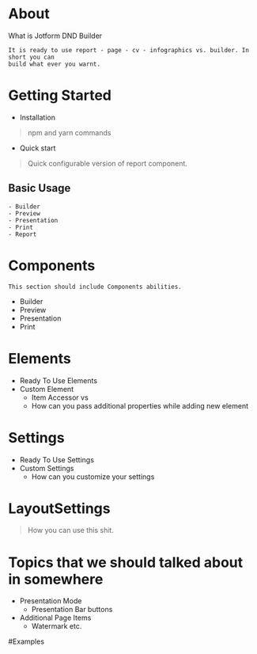 # About
What is Jotform DND Builder

    It is ready to use report - page - cv - infographics vs. builder. In short you can
    build what ever you warnt.
# Getting Started
- Installation
>npm and yarn commands
- Quick start
>Quick configurable version of report component.
## Basic Usage
    - Builder
    - Preview
    - Presentation
    - Print
    - Report


# Components
    This section should include Components abilities.
- Builder
- Preview
- Presentation
- Print

# Elements
- Ready To Use Elements
- Custom Element
    - Item Accessor vs
    - How can you pass additional properties while adding new element

# Settings
- Ready To Use Settings
- Custom Settings
    - How can you customize your settings

# LayoutSettings
> How you can use this shit.


# Topics that we should talked about in somewhere
- Presentation Mode
  - Presentation Bar buttons
- Additional Page Items
  - Watermark etc.



#Examples
